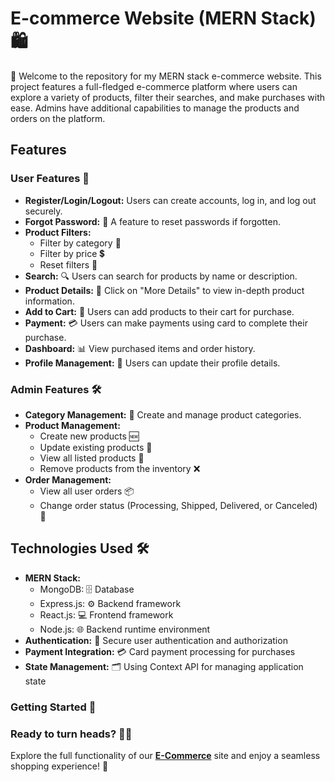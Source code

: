 # E-commerce Website (MERN Stack) 🛍️

🌟 Welcome to the repository for my MERN stack e-commerce website. This project features a full-fledged e-commerce platform where users can explore a variety of products, filter their searches, and make purchases with ease. Admins have additional capabilities to manage the products and orders on the platform.

## Features

### User Features 👥
- **Register/Login/Logout:** Users can create accounts, log in, and log out securely.
- **Forgot Password:** 🔑 A feature to reset passwords if forgotten.
- **Product Filters:** 
  - Filter by category 📂
  - Filter by price 💲
  - Reset filters 🔄
- **Search:** 🔍 Users can search for products by name or description.
- **Product Details:** 📝 Click on "More Details" to view in-depth product information.
- **Add to Cart:** 🛒 Users can add products to their cart for purchase.
- **Payment:** 💳 Users can make payments using card to complete their purchase.
- **Dashboard:** 📊 View purchased items and order history.
- **Profile Management:** 📝 Users can update their profile details.

### Admin Features 🛠️
- **Category Management:** 📁 Create and manage product categories.
- **Product Management:** 
  - Create new products 🆕
  - Update existing products 🔄
  - View all listed products 👀
  - Remove products from the inventory ❌
- **Order Management:**
  - View all user orders 📦
  - Change order status (Processing, Shipped, Delivered, or Canceled) 🚚

## Technologies Used 🛠️
- **MERN Stack:**
  - MongoDB: 🗄️ Database
  - Express.js: ⚙️ Backend framework
  - React.js: 💻 Frontend framework
  - Node.js: 🌐 Backend runtime environment
- **Authentication:** 🔐 Secure user authentication and authorization
- **Payment Integration:** 💳 Card payment processing for purchases
- **State Management:** 🗂️ Using Context API for managing application state

### Getting Started 🚀
### Ready to turn heads? 💁‍♂️
Explore the full functionality of our **[E-Commerce](https://e-commerce-appf.onrender.com)** site and enjoy a seamless shopping experience! 🚀


